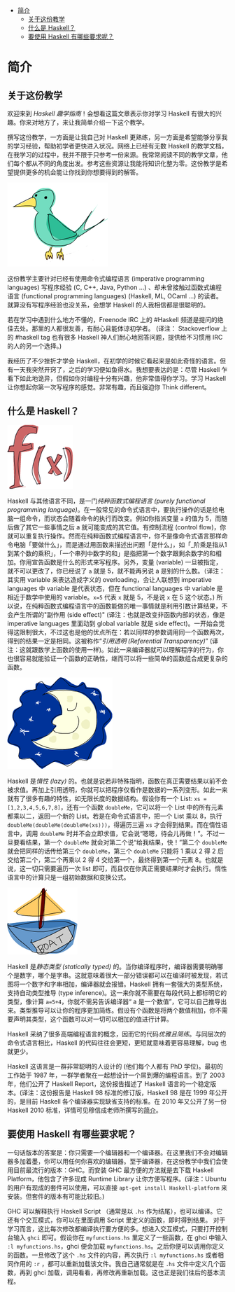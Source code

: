 <!-- TOC depthFrom:1 depthTo:6 withLinks:1 updateOnSave:1 orderedList:0 -->

- [简介](#简介)
	- [关于这份教学](#关于这份教学)
	- [什么是 Haskell？](#什么是-haskell)
	- [要使用 Haskell 有哪些要求呢？](#要使用-haskell-有哪些要求呢)

<!-- /TOC -->

# 简介

## 关于这份教学

欢迎来到 *Haskell 趣学指南*！会想看这篇文章表示你对学习 Haskell 有很大的兴趣。你来对地方了，来让我简单介绍一下这个教学。

撰写这份教学，一方面是让我自己对 Haskell 更熟练，另一方面是希望能够分享我的学习经验，帮助初学者更快进入状况。网络上已经有无数 Haskell 的教学文档，在我学习的过程中，我并不限于只参考一份来源。我常常阅读不同的教学文章，他们每个都从不同的角度出发。参考这些资源让我能将知识化整为零。这份教学是希望提供更多的机会能让你找到你想要得到的解答。

![](bird.png)

这份教学主要针对已经有使用命令式编程语言 (imperative programming languages) 写程序经验 (C, C++, Java, Python …) 、却未曾接触过函数式编程语言 (functional programming languages) (Haskell, ML, OCaml …) 的读者。就算没有写程序经验也没关系，会想学 Haskell 的人我相信都是很聪明的。

若在学习中遇到什么地方不懂的，Freenode IRC 上的 #Haskell 频道是提问的绝佳去处。那里的人都很友善，有耐心且能体谅初学者。
(译注： Stackoverflow 上的 #haskell tag 也有很多 Haskell 神人们耐心地回答问题，提供给不习惯用 IRC 的人的另一个选择。)

我经历了不少挫折才学会 Haskell，在初学的时候它看起来是如此奇怪的语言。但有一天我突然开窍了，之后的学习便如鱼得水。我想要表达的是：尽管 Haskell 乍看下如此地诡异，但假如你对编程十分有兴趣，他非常值得你学习。学习 Haskell 让你想起你第一次写程序的感觉。非常有趣，而且强迫你 Think different。

## 什么是 Haskell？

![](fx.png)

Haskell 与其他语言不同，是一门*纯粹函数式编程语言 (purely functional programming language)*。在一般常见的命令式语言中，要执行操作的话是给电脑一组命令，而状态会随着命令的执行而改变。例如你指派变量 ``a`` 的值为 5，而随后做了其它一些事情之后 a 就可能变成的其它值。有控制流程 (control flow)，你就可以重复执行操作。然而在纯粹函数式编程语言中，你不是像命令式语言那样命令电脑「要做什么」，而是通过用函数来描述出问题「是什么」，如「_阶乘是指从1到某个数的乘积」，「一个串列中数字的和」是指把第一个数字跟剩余数字的和相加。你用宣告函数是什么的形式来写程序。另外，变量 (variable) 一旦被指定，就不可以更改了，你已经说了 ``a`` 就是 5，就不能再另说 a 是别的什么数。（译注：其实用 variable 来表达造成字义的 overloading，会让人联想到 imperative languages 中 variable 是代表状态，但在 functional languages 中 variable 是相近于数学中使用的 variable。``x=5`` 代表 ``x`` 就是 5，不是说 ``x`` 在 5 这个状态。) 所以说，在纯粹函数式编程语言中的函数能做的唯一事情就是利用引数计算结果，不会产生所谓的"副作用 (side effect)" (译注：也就是改变非函数内部的状态，像是 imperative languages 里面动到 global variable 就是 side effect)。一开始会觉得这限制很大，不过这也是他的优点所在：若以同样的参数调用同一个函数两次，得到的结果一定是相同。这被称作“_引用透明 (Referential Transparency)_” (译注：这就跟数学上函数的使用一样)。如此一来编译器就可以理解程序的行为，你也很容易就能验证一个函数的正确性，继而可以将一些简单的函数组合成更复杂的函数。

![](lazy.png)

Haskell 是*惰性 (lazy)* 的。也就是说若非特殊指明，函数在真正需要结果以前不会被求值。再加上引用透明，你就可以把程序仅看作是数据的一系列变形。如此一来就有了很多有趣的特性，如无限长度的数据结构。假设你有一个 List: ``xs = [1,2,3,4,5,6,7,8]``，还有一个函数 ``doubleMe``，它可以将一个 List 中的所有元素都乘以二，返回一个新的 List。若是在命令式语言中，把一个 List 乘以 8，执行 ``doubleMe(doubleMe(doubleMe(xs)))``，得遍历三遍 ``xs`` 才会得到结果。而在惰性语言中，调用 ``doubleMe`` 时并不会立即求值，它会说“嗯嗯，待会儿再做！”。不过一旦要看结果，第一个 ``doubleMe`` 就会对第二个说“给我结果，快！”第二个 ``doubleMe`` 就会把同样的话传给第三个 ``doubleMe``，第三个 ``doubleMe`` 只能将 1 乘以 2 得 2 后交给第二个，第二个再乘以 2 得 4 交给第一个，最终得到第一个元素 8。也就是说，这一切只需要遍历一次 list 即可，而且仅在你真正需要结果时才会执行。惰性语言中的计算只是一组初始数据和变换公式。

![](boat.png)

Haskell 是*静态类型 (statically typed)* 的。当你编译程序时，编译器需要明确哪个是数字，哪个是字串。这就意味着很大一部分错误都可以在编译时被发现，若试图将一个数字和字串相加，编译器就会报错。Haskell 拥有一套强大的类型系统，支持自动类型推导 (type inference)。这一来你就不需要在每段代码上都标明它的类型，像计算 ``a=5+4``，你就不需另告诉编译器“ a 是一个数值”，它可以自己推导出来。类型推导可以让你的程序更加简练。假设有个函数是将两个数值相加，你不需要声明其类型，这个函数可以对一切可以相加的值进行计算。

Haskell 采纳了很多高端编程语言的概念，因而它的代码*优雅且简练*。与同层次的命令式语言相比，Haskell 的代码往往会更短，更短就意味着更容易理解，bug 也就更少。

Haskell 这语言是一群非常聪明的人设计的 (他们每个人都有 PhD 学位)。最初的工作始于 1987 年，一群学者聚在一起想设计一个屌到爆的编程语言。到了 2003 年，他们公开了 Haskell Report，这份报告描述了 Haskell 语言的一个稳定版本。(译注：这份报告是 Haskell 98 标准的修订版，Haskell 98 是在 1999 年公开的，是目前 Haskell 各个编译器实现缺省支持的标准。在 2010 年又公开了另一份 Haskell 2010 标准，详情可见穆信成老师所撰写的[简介](http://www.iis.sinica.edu.tw/~scm/ncs/2010/07/haskell-2010-report/)。

##  要使用 Haskell 有哪些要求呢？

一句话版本的答案是：你只需要一个编辑器和一个编译器。在这里我们不会对编辑器多加着墨，你可以用任何你喜欢的编辑器。至于编译器，在这份教学中我们会使用目前最流行的版本：GHC。而安装 GHC 最方便的方法就是去下载 Haskell Platform，他包含了许多现成 Runtime Library 让你方便写程序。(译注：Ubuntu 的用户有现成的套件可以使用，可以直接 ``apt-get install Haskell-platform`` 来安装。但套件的版本有可能比较旧。)

GHC 可以解释执行 Haskell Script （通常是以 ``.hs`` 作为结尾），也可以编译。它还有个交互模式，你可以在里面调用 Script 里定义的函数，即时得到结果。 对于学习而言，这比每次修改都编译执行要方便的多。想进入交互模式，只要打开控制台输入 ``ghci`` 即可。假设你在 ``myfunctions.hs`` 里定义了一些函数，在 ghci 中输入 ``:l myfunctions.hs``，ghci 便会加载 ``myfunctions.hs``。之后你便可以调用你定义的函数。一旦修改了这个 ``.hs`` 文件的内容，再次执行 ``:l myfunctions.hs`` 或者相同作用的 ``:r`` ，都可以重新加载该文件。我自己通常就是在 ``.hs`` 文件中定义几个函数，再到 ghci 加载，调用看看，再修改再重新加载。这也正是我们往后的基本流程。
